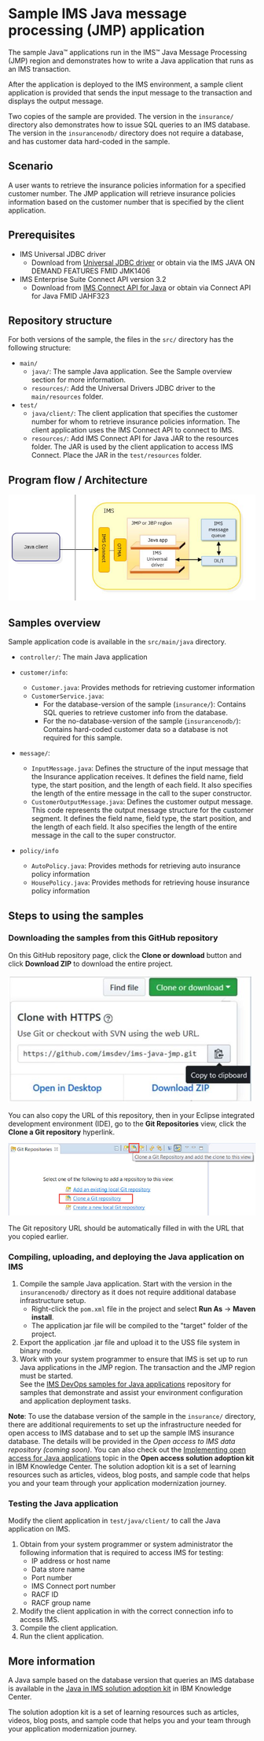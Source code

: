 # Sample IMS Java message processing (JMP) application

The sample Java™ applications run in the IMS™ Java Message Processing (JMP) region and demonstrates how to write a Java application that runs as an IMS transaction. 

After the application is deployed to the IMS environment, a sample client application is provided that sends the input message to the transaction and displays the output message.

Two copies of the sample are provided. The version in the `insurance/` directory also demonstrates how to issue SQL queries to an IMS database. The version in the `insurancenodb/` directory does not require a database, and has customer data hard-coded in the sample.

## Scenario
A user wants to retrieve the insurance policies information for a specified customer number. The JMP application will retrieve insurance policies information based on the customer number that is specified by the client application. 

## Prerequisites
* IMS Universal JDBC driver
  * Download from [Universal JDBC driver](https://www-01.ibm.com/marketing/iwm/iwm/web/download.do?source=swg-imsUD&pageType=urx&S_PKG=dlUD) or obtain via the IMS JAVA ON DEMAND FEATURES FMID JMK1406
* IMS Enterprise Suite Connect API version 3.2
  * Download from [IMS Connect API for Java](https://www-01.ibm.com/marketing/iwm/iwm/web/pickUrxNew.do?source=swg-imsentersuite32) or obtain via Connect API for Java FMID JAHF323
 
## Repository structure
For both versions of the sample, the files in the `src/` directory has the following structure:

* `main/`
  * `java/`: The sample Java application. See the Sample overview section for more information.
  * `resources/`: Add the Universal Drivers JDBC driver to the `main/resources` folder.
* `test/`
  * `java/client/`: The client application that specifies the customer number for whom to retrieve insurance policies information. The client application uses the IMS Connect API to connect to IMS. 
  * `resources/`: Add IMS Connect API for Java JAR to the resources folder. The JAR is used by the client application to access IMS Connect.  Place the JAR in the `test/resources` folder.
 
## Program flow / Architecture
![flowdiagram](./media/javainims.jpg)


## Samples overview
Sample application code is available in the `src/main/java` directory.

* `controller/`: The main Java application
* `customer/info`: 
  * `Customer.java`: Provides methods for retrieving customer information 
  * `CustomerService.java`: 
     * For the database-version of the sample (`insurance/`): Contains SQL queries to retrieve customer info from the database.
	 * For the no-database-version of the sample (`insurancenodb/`): Contains hard-coded customer data so a database is not required for this sample.

* `message/`:  
  * `InputMessage.java`: Defines the structure of the input message that the Insurance application receives. It  defines the field name, field type, the start position, and the length of each field. It also specifies the length of the entire message in the call to the super constructor.
  * `CustomerOutputMessage.java`:  Defines the customer output message. This code represents the output message structure for the customer segment. It defines the field name, field type, the start position, and the length of each field. It also specifies the length of the entire message in the call to the super constructor.

* `policy/info`
  * `AutoPolicy.java`: Provides methods for retrieving auto insurance policy information
  * `HousePolicy.java`: Provides methods for retrieving house insurance policy information


## Steps to using the samples

### Downloading the samples from this GitHub repository
On this GitHub repository page, click the **Clone or download** button and click **Download ZIP** to download the entire project. 

![downloadorclone](./media/downloadclone.jpg)

You can also copy the URL of this repository, then in your Eclipse integrated development environment (IDE), go to the **Git Repositories** view, click the **Clone a Git repository** hyperlink.

![clonerepo](./media/clonerepo.jpg)

The Git repository URL should be automatically filled in with the URL that you copied earlier.
   

### Compiling, uploading, and deploying the Java application on IMS

1. Compile the sample Java application. Start with the version in the `insurancenodb/` directory as it does not require additional database infrastructure setup.
    * Right-click the `pom.xml` file in the project and select **Run As** -> **Maven install**.
    * The application jar file will be compiled to the "target" folder of the project. 
2. Export the application .jar file and upload it to the USS file system in binary mode.
3. Work with your system programmer to ensure that IMS is set up to run Java applications in the JMP region.  The transaction and the JMP region must be started.  
   See the [IMS DevOps samples for Java applications](https://github.com/imsdev/ims-devops-java) repository for samples that demonstrate and assist your environment configuration and application deployment tasks.

**Note**: To use the database version of the sample in the `insurance/` directory, there are additional requirements to set up the infrastructure needed for open access to IMS database and to set up the sample IMS insurance database. 
The details will be provided in the <i>Open access to IMS data repository (coming soon)</i>. You can also check out the [Implementing open access for Java applications](https://www.ibm.com/support/knowledgecenter/SSEPH2_14.1.0/com.ibm.ims14.doc.sk/ims_openacc_getstart.htm) topic in the **Open access solution adoption kit** in IBM Knowledge Center. 
The solution adoption kit is a set of learning resources such as articles, videos, blog posts, and sample code that helps you and your team through your application modernization journey.

### Testing the Java application
Modify the client application in `test/java/client/` to call the Java application on IMS.

1. Obtain from your system programmer or system administrator the following information that is required to access IMS for testing:
   * IP address or host name
   * Data store name
   * Port number
   * IMS Connect port number
   * RACF ID
   * RACF group name
5. Modify the client application in with the correct connection info to access IMS.
6. Compile the client application.
7. Run the client application.

## More information
A Java sample based on the database version that queries an IMS database is available in the [Java in IMS solution adoption kit](https://www.ibm.com/support/knowledgecenter/en/SSEPH2_14.1.0/com.ibm.ims14.doc.sk/ims_apmdovr.htm) in IBM Knowledge Center. 

The solution adoption kit is a set of learning resources such as articles, videos, blog posts, and sample code that helps you and your team through your application modernization journey. 
